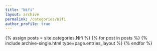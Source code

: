 ```yaml
---
title: "Nifi"
layout: archive
permalink: /categories/nifi
author_profile: true
--- 
```


{% assign posts = site.categories.Nifi %}
{% for post in posts %} {% include archive-single.html type=page.entries_layout %} {% endfor %}